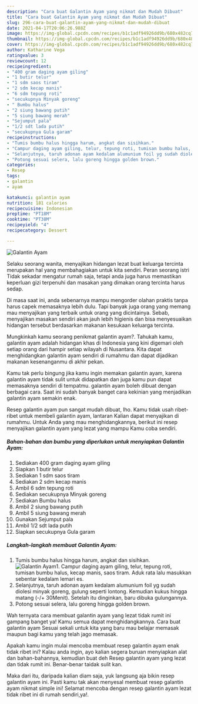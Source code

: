 ```yaml
---
description: "Cara buat Galantin Ayam yang nikmat dan Mudah Dibuat"
title: "Cara buat Galantin Ayam yang nikmat dan Mudah Dibuat"
slug: 296-cara-buat-galantin-ayam-yang-nikmat-dan-mudah-dibuat
date: 2021-04-17T20:06:26.988Z
image: https://img-global.cpcdn.com/recipes/b1c1adf94926dd9b/680x482cq70/galantin-ayam-foto-resep-utama.jpg
thumbnail: https://img-global.cpcdn.com/recipes/b1c1adf94926dd9b/680x482cq70/galantin-ayam-foto-resep-utama.jpg
cover: https://img-global.cpcdn.com/recipes/b1c1adf94926dd9b/680x482cq70/galantin-ayam-foto-resep-utama.jpg
author: Katharine Vega
ratingvalue: 3
reviewcount: 12
recipeingredient:
- "400 gram daging ayam giling"
- "1 butir telur"
- "1 sdm saos tiram"
- "2 sdm kecap manis"
- "6 sdm tepung roti"
- "secukupnya Minyak goreng"
- " Bumbu halus"
- "2 siung bawang putih"
- "5 siung bawang merah"
- "Sejumput pala"
- "1/2 sdt lada putih"
- "secukupnya Gula garam"
recipeinstructions:
- "Tumis bumbu halus hingga harum, angkat dan sisihkan."
- "Campur daging ayam giling, telur, tepung roti, tumisan bumbu halus, kecap manis, saos tiram. Aduk rata lalu masukkan sebentar kedalam lemari es."
- "Selanjutnya, taruh adonan ayam kedalam alumunium foil yg sudah diolesi minyak goreng, gulung seperti lontong. Kemudian kukus hingga matang (-/+ 30Menit). Setelah itu dinginkan, baru dibuka gulungannya."
- "Potong sesuai selera, lalu goreng hingga golden brown."
categories:
- Resep
tags:
- galantin
- ayam

katakunci: galantin ayam 
nutrition: 181 calories
recipecuisine: Indonesian
preptime: "PT18M"
cooktime: "PT38M"
recipeyield: "4"
recipecategory: Dessert

---
```



![Galantin Ayam](https://img-global.cpcdn.com/recipes/b1c1adf94926dd9b/680x482cq70/galantin-ayam-foto-resep-utama.jpg)

Selaku seorang wanita, menyajikan hidangan lezat buat keluarga tercinta merupakan hal yang membahagiakan untuk kita sendiri. Peran seorang istri Tidak sekadar mengatur rumah saja, tetapi anda juga harus memastikan keperluan gizi terpenuhi dan masakan yang dimakan orang tercinta harus sedap.

Di masa  saat ini, anda sebenarnya mampu mengorder olahan praktis tanpa harus capek memasaknya lebih dulu. Tapi banyak juga orang yang memang mau menyajikan yang terbaik untuk orang yang dicintainya. Sebab, menyajikan masakan sendiri akan jauh lebih higienis dan bisa menyesuaikan hidangan tersebut berdasarkan makanan kesukaan keluarga tercinta. 



Mungkinkah kamu seorang penikmat galantin ayam?. Tahukah kamu, galantin ayam adalah hidangan khas di Indonesia yang kini digemari oleh setiap orang dari hampir setiap wilayah di Nusantara. Kita dapat menghidangkan galantin ayam sendiri di rumahmu dan dapat dijadikan makanan kesenanganmu di akhir pekan.

Kamu tak perlu bingung jika kamu ingin memakan galantin ayam, karena galantin ayam tidak sulit untuk didapatkan dan juga kamu pun dapat memasaknya sendiri di tempatmu. galantin ayam boleh dibuat dengan berbagai cara. Saat ini sudah banyak banget cara kekinian yang menjadikan galantin ayam semakin enak.

Resep galantin ayam pun sangat mudah dibuat, lho. Kamu tidak usah ribet-ribet untuk membeli galantin ayam, lantaran Kalian dapat menyajikan di rumahmu. Untuk Anda yang mau menghidangkannya, berikut ini resep menyajikan galantin ayam yang lezat yang mampu Kamu coba sendiri.

<!--inarticleads1-->

##### Bahan-bahan dan bumbu yang diperlukan untuk menyiapkan Galantin Ayam:

1. Sediakan 400 gram daging ayam giling
1. Siapkan 1 butir telur
1. Sediakan 1 sdm saos tiram
1. Sediakan 2 sdm kecap manis
1. Ambil 6 sdm tepung roti
1. Sediakan secukupnya Minyak goreng
1. Sediakan  Bumbu halus
1. Ambil 2 siung bawang putih
1. Ambil 5 siung bawang merah
1. Gunakan Sejumput pala
1. Ambil 1/2 sdt lada putih
1. Siapkan secukupnya Gula garam




<!--inarticleads2-->

##### Langkah-langkah membuat Galantin Ayam:

1. Tumis bumbu halus hingga harum, angkat dan sisihkan.
<img src="https://img-global.cpcdn.com/steps/e634005edc0c5866/160x128cq70/galantin-ayam-langkah-memasak-1-foto.jpg" alt="Galantin Ayam">1. Campur daging ayam giling, telur, tepung roti, tumisan bumbu halus, kecap manis, saos tiram. Aduk rata lalu masukkan sebentar kedalam lemari es.
1. Selanjutnya, taruh adonan ayam kedalam alumunium foil yg sudah diolesi minyak goreng, gulung seperti lontong. Kemudian kukus hingga matang (-/+ 30Menit). Setelah itu dinginkan, baru dibuka gulungannya.
1. Potong sesuai selera, lalu goreng hingga golden brown.




Wah ternyata cara membuat galantin ayam yang lezat tidak rumit ini gampang banget ya! Kamu semua dapat menghidangkannya. Cara buat galantin ayam Sesuai sekali untuk kita yang baru mau belajar memasak maupun bagi kamu yang telah jago memasak.

Apakah kamu ingin mulai mencoba membuat resep galantin ayam enak tidak ribet ini? Kalau anda ingin, ayo kalian segera buruan menyiapkan alat dan bahan-bahannya, kemudian buat deh Resep galantin ayam yang lezat dan tidak rumit ini. Benar-benar taidak sulit kan. 

Maka dari itu, daripada kalian diam saja, yuk langsung aja bikin resep galantin ayam ini. Pasti kamu tak akan menyesal membuat resep galantin ayam nikmat simple ini! Selamat mencoba dengan resep galantin ayam lezat tidak ribet ini di rumah sendiri,ya!.

